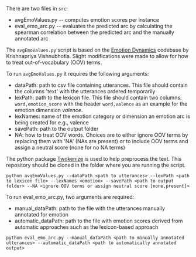 There are two files in ```src```:
* avgEmoValues.py -- computes emotion scores per instance
* eval_emo_arc.py -- evaluates the predicted arc by calculating the spearman correlation between the predicted arc and the manually annotated arc

The ```avgEmoValues.py``` script is based on the [Emotion Dynamics](https://github.com/Priya22/EmotionDynamics/tree/master) codebase by Krishnapriya Vishnubhotla.
Slight modifications were made to allow for how to treat out-of-vocabulary (OOV) terms.

To run ```avgEmoValues.py``` it requires the following arguments:
* dataPath: path to csv file containing utterances. This file should contain the columns 'text' with the utterances ordered temporarily 
* lexPath: path to the lexicon file. This file should contain two columns: ```word,emotion_score``` with the header ```word,valence``` as an example for the emotion dimension _valence_.
* lexNames: name of the emotion category or dimension an emotion arc is being created for e.g., valence
* savePath: path to the output folder
* NA: how to treat OOV words. Choices are to either ignore OOV terms by replacing them with 'NA' (NAs are present) or to include OOV terms and assign a neutral score (none for no NA terms)

The python package [Twokenize](https://github.com/myleott/ark-twokenize-py) is used to help preprocess the text. This repository should be cloned in the folder where you are running the script.

```
python avgEmoValues.py --dataPath <path to utterances> --lexPath <path to lexicon file> --lexNames <emotion> --savePath <path to output folder> --NA <ignore OOV terms or assign neutral score [none,present]>
```

To run eval_emo_arc.py, two arguments are required:
* manual_dataPath: path to the file with the utterances manually annotated for emotion
* automatic_dataPath: path to the file with emotion scores derived from automatic approaches such as the lexicon-based approach
  
```
python eval_emo_arc.py --manual_dataPath <path to manually annotated utterances> --automatic_dataPath <path to automatically annotated output>
```
